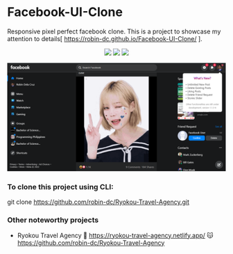 # Facebook-UI-Clone

Responsive pixel perfect facebook clone. This is a project to showcase my attention to details[ https://robin-dc.github.io/Facebook-UI-Clone/ ].

<div align="center">
<img src="https://img.shields.io/badge/html5-%23E34F26.svg?style=for-the-badge&logo=html5&logoColor=white">   <img src="https://img.shields.io/badge/css3%20-%2314354C.svg?&style=for-the-badge&logo=css3&logoColor=white">   <img src="https://img.shields.io/badge/javascript%20-%23323330.svg?&style=for-the-badge&logo=javascript&logoColor=%23F7DF1E">
</div>


<a href="https://facebook-darkmode-clone.netlify.app" target="_blank"><img src='https://github.com/robin-dc/Facebook-UI-Clone/blob/main/fb.png'></a>


### To clone this project using CLI:
git clone https://github.com/robin-dc/Ryokou-Travel-Agency.git


### Other noteworthy projects
- Ryokou Travel Agency
🔗 https://ryokou-travel-agency.netlify.app/
😽 https://github.com/robin-dc/Ryokou-Travel-Agency



